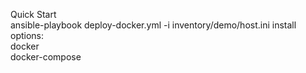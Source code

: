 Quick Start  
ansible-playbook deploy-docker.yml -i inventory/demo/host.ini 
install options:  
  docker  
  docker-compose  
